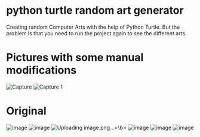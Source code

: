 # python turtle random art generator
Creating random Computer Arts with the help of Python Turtle. But the problem is that you need to run the project again to see the different arts.
# Pictures with some manual modifications
![Capture](https://user-images.githubusercontent.com/69692532/145670567-6b821e3f-2fa6-4cf5-a7a4-4567ce4cd66a.PNG)</b>
![Capture 1](https://user-images.githubusercontent.com/69692532/145670579-cc044af0-6aff-4e43-915b-c51bb48102c4.PNG)</b>
# Original
![image](https://user-images.githubusercontent.com/69692532/144736814-54ff4cbd-c38c-43a4-948f-0a3fa1ebefd6.png)</b>
![image](https://user-images.githubusercontent.com/69692532/144737240-8c8ac065-2b83-4e3d-b682-f2c4c970671e.png)</b>
![Uploading image.png…]()<\b>
![image](https://user-images.githubusercontent.com/69692532/144736834-edc410f8-851b-4831-a124-3dcfd5a24c6b.png)</b>
![image](https://user-images.githubusercontent.com/69692532/144736914-f521b915-0124-41d8-a3fc-e94468d6218c.png)</b>
![image](https://user-images.githubusercontent.com/69692532/144736812-b21b6f20-ec56-4ecb-bbeb-996d963cbf3d.png)</b>


